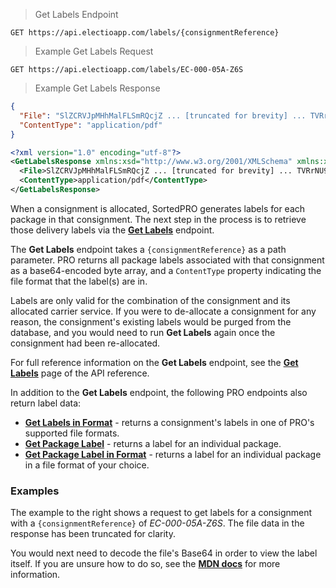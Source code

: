 > Get Labels Endpoint
```
GET https://api.electioapp.com/labels/{consignmentReference}
```
> Example Get Labels Request
```
GET https://api.electioapp.com/labels/EC-000-05A-Z6S
```
> Example Get Labels Response
```json
{
  "File": "SlZCRVJpMHhMalFLSmRQcjZ ... [truncated for brevity] ... TVRrNU9ERUtKU1ZGVDBZPQ==",
  "ContentType": "application/pdf"
}
```
```xml
<?xml version="1.0" encoding="utf-8"?>
<GetLabelsResponse xmlns:xsd="http://www.w3.org/2001/XMLSchema" xmlns:xsi="http://www.w3.org/2001/XMLSchema-instance" xmlns="http://electioapp.com/schemas/v1.1/MPD.Electio.SDK.DataTypes.LabelGeneration">
  <File>SlZCRVJpMHhMalFLSmRQcjZ ... [truncated for brevity] ... TVRrNU9ERUtKU1ZGVDBZPQ==</File>
  <ContentType>application/pdf</ContentType>
</GetLabelsResponse>
```

When a consignment is allocated, SortedPRO generates labels for each package in that consignment. The next step in the process is to retrieve those delivery labels via the **[Get Labels](https://docs.electioapp.com/#/api/GetLabels)** endpoint.

The **Get Labels** endpoint takes a `{consignmentReference}` as a path parameter. PRO returns all package labels associated with that consignment as a base64-encoded byte array, and a `ContentType` property indicating the file format that the label(s) are in.

Labels are only valid for the combination of the consignment and its allocated carrier service. If you were to de-allocate a consignment for any reason, the consignment's existing labels would be purged from the database, and you would need to run **Get Labels** again once the consignment had been re-allocated.

<aside class="note">
  For full reference information on the <strong>Get Labels</strong> endpoint, see the <strong><a href="https://docs.electioapp.com/#/api/GetLabels">Get Labels</a></strong> page of the API reference. 
  
  In addition to the <strong>Get Labels</strong> endpoint, the following PRO endpoints also return label data:

  * <strong><a href="https://docs.electioapp.com/#/api/GetLabelsinFormat">Get Labels in Format</a></strong> - returns a consignment's labels in one of PRO's supported file formats.
  * <strong><a href="https://docs.electioapp.com/#/api/GetPackageLabel">Get Package Label</a></strong> - returns a label for an individual package.
  * <strong><a href="https://docs.electioapp.com/#/api/GetPackageLabelinFormat">Get Package Label in Format</a></strong> - returns a label for an individual package in a file format of your choice.
</aside>  

### Examples

The example to the right shows a request to get labels for a consignment with a `{consignmentReference}` of _EC-000-05A-Z6S_. The file data in the response has been truncated for clarity.

You would next need to decode the file's Base64 in order to view the label itself. If you are unsure how to do so, see the **[MDN docs](https://developer.mozilla.org/en-US/docs/Web/API/WindowBase64/Base64_encoding_and_decoding)** for more information.